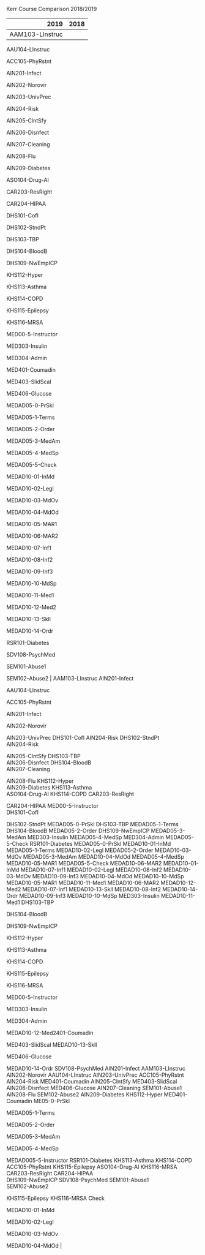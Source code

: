 Kerr Course Comparison 2018/2019

|2019|2018|
|------------------:|---------------------:|
| AAM103-LInstruc

AAU104-LInstruc

ACC105-PhyRstnt

AIN201-Infect

AIN202-Norovir

AIN203-UnivPrec

AIN204-Risk

AIN205-ClntSfy

AIN206-Disnfect

AIN207-Cleaning

AIN208-Flu

AIN209-Diabetes

ASO104-Drug-Al

CAR203-ResRight

CAR204-HIPAA

DHS101-CofI

DHS102-StndPt

DHS103-TBP

DHS104-BloodB

DHS109-NwEmpICP

KHS112-Hyper

KHS113-Asthma

KHS114-COPD

KHS115-Epilepsy

KHS116-MRSA

MED00-5-Instructor

MED303-Insulin

MED304-Admin

MED401-Coumadin

MED403-SlidScal

MED406-Glucose

MEDAD05-0-PrSkl

MEDAD05-1-Terms

MEDAD05-2-Order

MEDAD05-3-MedAm

MEDAD05-4-MedSp

MEDAD05-5-Check

MEDAD10-01-InMd

MEDAD10-02-Legl

MEDAD10-03-MdOv

MEDAD10-04-MdOd

MEDAD10-05-MAR1

MEDAD10-06-MAR2

MEDAD10-07-Inf1

MEDAD10-08-Inf2

MEDAD10-09-Inf3

MEDAD10-10-MdSp

MEDAD10-11-Med1

MEDAD10-12-Med2

MEDAD10-13-Skll

MEDAD10-14-Ordr

RSR101-Diabetes

SDV108-PsychMed

SEM101-Abuse1

SEM102-Abuse2 | AAM103-LInstruc	AIN201-Infect

AAU104-LInstruc	

ACC105-PhyRstnt

AIN201-Infect

AIN202-Norovir
	
AIN203-UnivPrec
DHS101-CofI	AIN204-Risk
DHS102-StndPt	
AIN204-Risk

AIN205-ClntSfy
DHS103-TBP	
AIN206-Disnfect
DHS104-BloodB	
AIN207-Cleaning
	
AIN208-Flu
KHS112-Hyper	
AIN209-Diabetes
KHS113-Asthma	
ASO104-Drug-Al
KHS114-COPD	
CAR203-ResRight
	
CAR204-HIPAA
MED00-5-Instructor	
DHS101-CofI
	
DHS102-StndPt
MEDAD05-0-PrSkl	DHS103-TBP
MEDAD05-1-Terms	DHS104-BloodB
MEDAD05-2-Order	DHS109-NwEmpICP
MEDAD05-3-MedAm	MED303-Insulin
MEDAD05-4-MedSp	MED304-Admin
MEDAD05-5-Check	RSR101-Diabetes
	MEDAD05-0-PrSkl
MEDAD10-01-InMd	MEDAD05-1-Terms
MEDAD10-02-Legl	MEDAD05-2-Order
MEDAD10-03-MdOv	MEDAD05-3-MedAm
MEDAD10-04-MdOd	MEDAD05-4-MedSp
MEDAD10-05-MAR1	MEDAD05-5-Check
MEDAD10-06-MAR2	MEDAD10-01-InMd
MEDAD10-07-Inf1	MEDAD10-02-Legl
MEDAD10-08-Inf2	MEDAD10-03-MdOv
MEDAD10-09-Inf3	MEDAD10-04-MdOd
MEDAD10-10-MdSp	MEDAD10-05-MAR1
MEDAD10-11-Med1	MEDAD10-06-MAR2
MEDAD10-12-Med2	MEDAD10-07-Inf1
MEDAD10-13-Skll	MEDAD10-08-Inf2
MEDAD10-14-Ordr	MEDAD10-09-Inf3
	MEDAD10-10-MdSp
MED303-Insulin	MEDAD10-11-Med1
DHS103-TBP

DHS104-BloodB

DHS109-NwEmpICP

KHS112-Hyper

KHS113-Asthma

KHS114-COPD

KHS115-Epilepsy

KHS116-MRSA

MED00-5-Instructor

MED303-Insulin

MED304-Admin	

MEDAD10-12-Med2401-Coumadin

MED403-SlidScal	MEDAD10-13-Skll

MED406-Glucose	

MEDAD10-14-Ordr
	SDV108-PsychMed
AIN201-Infect	AAM103-LInstruc
AIN202-Norovir	AAU104-LInstruc
AIN203-UnivPrec	ACC105-PhyRstnt
AIN204-Risk	MED401-Coumadin
AIN205-ClntSfy	MED403-SlidScal
AIN206-Disnfect	MED406-Glucose
AIN207-Cleaning	SEM101-Abuse1
AIN208-Flu	SEM102-Abuse2
AIN209-Diabetes	KHS112-Hyper
MED401-Coumadin	ME05-0-PrSkl

MEDAD05-1-Terms

MEDAD05-2-Order

MEDAD05-3-MedAm

MEDAD05-4-MedSp

MEDAD005-5-Instructor
RSR101-Diabetes	KHS113-Asthma
	KHS114-COPD
ACC105-PhyRstnt	KHS115-Epilepsy
ASO104-Drug-Al	KHS116-MRSA
CAR203-ResRight	
CAR204-HIPAA	
DHS109-NwEmpICP	
SDV108-PsychMed	
SEM101-Abuse1	
SEM102-Abuse2	
	
KHS115-Epilepsy	
KHS116-MRSA	Check

MEDAD10-01-InMd

MEDAD10-02-Legl

MEDAD10-03-MdOv

MEDAD10-04-MdOd |


<!--stackedit_data:
eyJoaXN0b3J5IjpbLTI5MTI2MzQ4OV19
-->